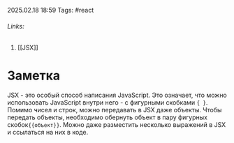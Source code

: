 2025.02.18 18:59
Tags: #react 
###### Links: 
1) [[JSX]]
# Заметка
JSX - это особый способ написания JavaScript. Это означает, что можно использовать JavaScript внутри него - с фигурными скобками `{ }`. Помимо чисел и строк, можно передавать в JSX даже объекты. Чтобы передать объекты, необходимо обернуть объект в пару фигурных скобок`{{объект}}`. Можно даже разместить несколько выражений в JSX и ссылаться на них в коде.